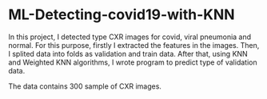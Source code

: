 # ML-Detecting-covid19-with-KNN
In this project, I detected type CXR images for covid, viral pneumonia and normal. For this purpose, firstly I extracted the features in the images. Then, I splited data into folds as validation and train data. After that, using KNN and Weighted KNN algorithms, I wrote program to predict type of validation data.

The data contains 300 sample of CXR images.
